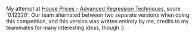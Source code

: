 My attempt at [House Prices - Advanced Regression Techniques](https://www.kaggle.com/c/house-prices-advanced-regression-techniques), score '0.12320'. Our team alternated between two separate versions when doing this competition, and this version was written entirely by me, credits to my teammates for many interesting ideas, though :)

